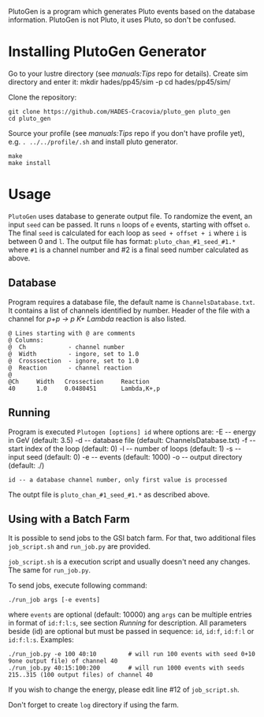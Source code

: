 PlutoGen is a program which generates Pluto events based on the database information.
PlutoGen is not Pluto, it uses Pluto, so don't be confused.

Installing PlutoGen Generator
=============================

Go to your lustre directory (see *manuals:Tips* repo for details). Create sim directory and enter it:
    mkdir hades/pp45/sim -p
    cd hades/pp45/sim/

Clone the repository:

    git clone https://github.com/HADES-Cracovia/pluto_gen pluto_gen
    cd pluto_gen

Source your profile (see *manuals:Tips* repo if you don't have profile yet), e.g. `. ../../profile/.sh` and install pluto generator.

    make
    make install

Usage
=====

`PlutoGen` uses database to generate output file. To randomize the event, an input `seed` can be passed. It runs `n` loops of `e` events, starting with offset `o`. The final `seed` is calculated for each loop as `seed + offset + i` where `i` is between 0 and `l`. The output file has format: `pluto_chan_#1_seed_#1.*` where `#1` is a channel number and #2 is a final seed number calculated as above.

Database
--------

Program requires a database file, the default name is `ChannelsDatabase.txt`. It contains a list of channels identified by number. Header of the file with a channel for *p+p -> p K+ Lambda* reaction is also listed.

    @ Lines starting with @ are comments
    @ Columns:
    @  Ch            - channel number
    @  Width         - ingore, set to 1.0
    @  Crosssection  - ignore, set to 1.0
    @  Reaction      - channel reaction
    @
    @Ch     Width   Crossection     Reaction
    40      1.0     0.0480451       Lambda,K+,p

Running
-------

Program is executed `Plutogen [options] id` where options are:
    -E  -- energy in GeV (default: 3.5)
    -d  -- database file (default: ChannelsDatabase.txt)
    -f  -- start index of the loop (default: 0)
    -l  -- number of loops (default: 1)
    -s  -- input seed (default: 0)
    -e  -- events (default: 1000)
    -o -- output directory (default: ./)

    id -- a database channel number, only first value is processed

The outpt file is `pluto_chan_#1_seed_#1.*` as described above.

Using with a Batch Farm
----------------

It is possible to send jobs to the GSI batch farm. For that, two additional files `job_script.sh` and `run_job.py` are provided.

`job_script.sh` is a execution script and usually doesn't need any changes. The same for `run_job.py`.

To send jobs, execute following command:

    ./run_job args [-e events]

where `events` are optional (default: 10000) ang `args` can be multiple entries in format of `id:f:l:s`, see section *Running* for description. All parameters beside (id) are optional but must be passed in sequence: `id`, `id:f`, `id:f:l` or `id:f:l:s`. Examples:

    ./run_job.py -e 100 40:10         # will run 100 events with seed 0+10 9one output file) of channel 40
    ./run_job.py 40:15:100:200        # will run 1000 events with seeds 215..315 (100 output files) of channel 40

If you wish to change the energy, please edit line #12 of `job_script.sh`.

Don't forget to create `log` directory if using the farm.